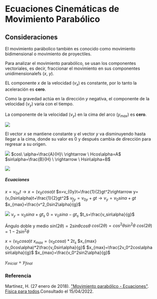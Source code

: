 # Ecuaciones Cinemáticas de Movimiento Parabólico

## Consideraciones

El movimiento parábolico también es conocido como movimiento bidimensional o movimiento de proyectiles.

Para analizar el movimiento parabólico, se usan los componentes vectoriales, es decir, fraccionar el movimiento en sus componentes unidimensionalefs ($x$, $y$).

EL componente $x$ de la velocidad ($v_x$) es constante, por lo tanto la aceleración es **cero**.

Como la gravedad actúa en la dirección $y$ negativa, el componente de la velocidad ($v_y$) varia con el tiempo.

La componente de la velocidad ($v_y$) en la cima del arco ($y_{max}$) es **cero**.

![](/Attachments/Images/1.-Movimiento-Parábolico-Ecuaciones-1.jpeg)

El vector $x$ se mantiene constante y el vector $y$ va disminuyendo hasta llegar a la cima, donde su valor es 0 y después cambia de dirección para regresar a su origen.

![](1.-Movimiento-Parábolico-Ecuaciones-2.jpeg)
$cos\ \alpha=\frac{A}{H}\ \rightarrow \ Hcos\alpha=A$
$sin\alpha=\frac{B}{H} \ \rightarrow \ Hsin\alpha=B$

![](1.-Movimiento-Parábolico-Ecuaciones-3.jpeg)

##### Ecuaciones
$x=v_{0x}t\rightarrow x=(v_0cos\alpha)t$
$x=v_{0y}t+\frac{1}{2}gt^2\rightarrow y=(v_0sin\alpha)t+\frac{1}{2}gt^2$
$v_{fy}=v_{0y}+gt\rightarrow v_y=v_0sin\alpha+gt$
$x_{max}=\frac{v^2_0sin2\alpha}{g}$


![](1.-Movimiento-Parábolico-Ecuaciones-4.jpeg)
$v_y=v_0sin\alpha+gt_s$
$0=v_0sin\alpha-gt_s$
$t_s=\frac{v_sin\alpha}{g}$

Ángulo doble y medio
$sin(2\theta)=2sin\theta cos\theta$
$cos(2\theta)=cos^2\theta sin^2\theta$
$cos(2\theta)=1-2sin^2\theta$

$x=(v_0cos\alpha)t$
$x_{max}=(v_0cos\alpha)*2t_s$
$x_{max}(v_0cos\alpha)*2\frac{v_0sin\alpha}{g}$
$x_{max}=\frac{2v_0^2cos\alpha sin\alpha}{g}$
$x_{max}=\frac{v_0^2sin2\alpha}{g}$

$y_{inicial}=y_{final}$

### Referencia
Martínez, H. (27 enero de 2018). ["Movimiento parabólico - Ecuaciones"](https://www.youtube.com/watch?v=BDVA6oXtfR8). [Física para todos](https://www.youtube.com/channel/UCUAL0_NAwdmxrt52xSEyo_A).Consultado el 15/04/2022.
